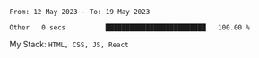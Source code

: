 <!--START_SECTION:waka-->

```text
From: 12 May 2023 - To: 19 May 2023

Other   0 secs          █████████████████████████   100.00 %
```

<!--END_SECTION:waka-->
My Stack: `HTML, CSS, JS, React`
